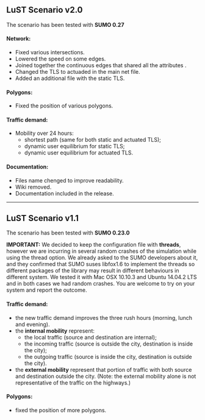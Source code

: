 ## LuST Scenario v2.0
The scenario has been tested with **SUMO 0.27**

#### Network:
* Fixed various intersections.
* Lowered the speed on some edges.
* Joined together the continuous edges that shared all the attributes .
* Changed the TLS to actuaded in the main net file.
* Added an additional file with the static TLS.

#### Polygons:
* Fixed the position of various polygons.

#### Traffic demand:
* Mobility over 24 hours:
  * shortest path (same for both static and actuated TLS);
  * dynamic user equilibrium for static TLS;
  * dynamic user equilibrium for actuated TLS.

#### Documentation:
* Files name chenged to improve readability.
* Wiki removed.
* Documentation included in the release.

***

## LuST Scenario v1.1
The scenario has been tested with **SUMO 0.23.0**

**IMPORTANT:** We decided to keep the configuration file with **threads**, however we are incurring in several random crashes of the simulation while using the thread option. We already asked to the SUMO developers about it, and they confirmed that SUMO suses libfox1.6 to implement the threads so different packages of the library may result in different behaviours in different system. We tested it with Mac OSX 10.10.3 and Ubuntu 14.04.2 LTS and in both cases we had random crashes. You are welcome to try on your system and report the outcome.

#### Traffic demand:
* the new traffic demand improves the three rush hours (morning, lunch and evening).
* the **internal mobility** represent:
  * the local traffic (source and destination are internal);
  * the incoming traffic (source is outside the city, destination is inside the city);
  * the outgoing traffic (source is inside the city, destination is outside the city).
* the **external mobility** represent that portion of traffic with both source and destination outside the city. (Note: the external mobility alone is not representative of the traffic on the highways.)

#### Polygons:
* fixed the position of more polygons.
